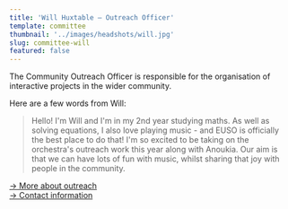 ```yaml
---
title: 'Will Huxtable – Outreach Officer'
template: committee
thumbnail: '../images/headshots/will.jpg'
slug: committee-will
featured: false
---
```


The Community Outreach Officer is responsible for the organisation of
interactive projects in the wider community.

Here are a few words from Will:

> Hello! I'm Will and I'm in my 2nd year studying maths. As well as solving equations, I also love playing music - and EUSO is officially the best place to do that! I'm so excited to be taking on the orchestra's outreach work this year along with Anoukia. Our aim is that we can have lots of fun with music, whilst sharing that joy with people in the community.

[→ More about outreach](/outreach/)<br/>
[→ Contact information](/contact/)
